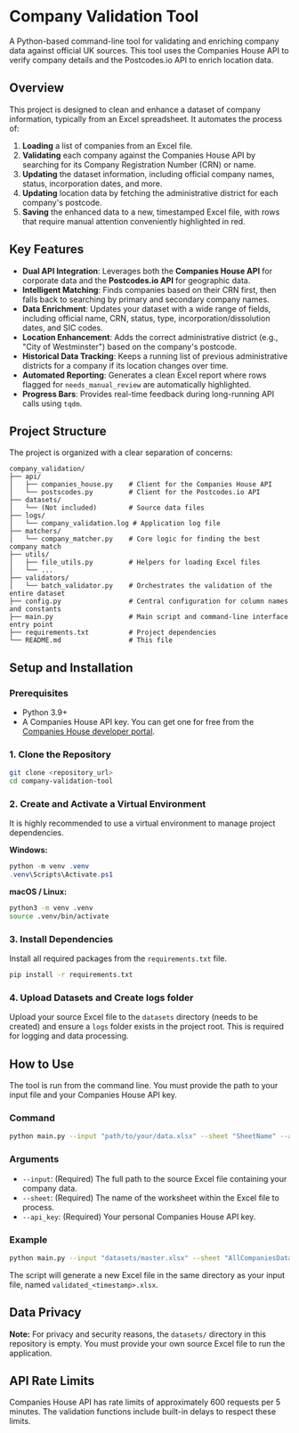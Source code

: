 # Company Validation Tool

A Python-based command-line tool for validating and enriching company data against official UK sources. This tool uses the Companies House API to verify company details and the Postcodes.io API to enrich location data.

## Overview

This project is designed to clean and enhance a dataset of company information, typically from an Excel spreadsheet. It automates the process of:
1.  **Loading** a list of companies from an Excel file.
2.  **Validating** each company against the Companies House API by searching for its Company Registration Number (CRN) or name.
3.  **Updating** the dataset information, including official company names, status, incorporation dates, and more.
4.  **Updating** location data by fetching the administrative district for each company's postcode.
5.  **Saving** the enhanced data to a new, timestamped Excel file, with rows that require manual attention conveniently highlighted in red.

## Key Features

- **Dual API Integration**: Leverages both the **Companies House API** for corporate data and the **Postcodes.io API** for geographic data.
- **Intelligent Matching**: Finds companies based on their CRN first, then falls back to searching by primary and secondary company names.
- **Data Enrichment**: Updates your dataset with a wide range of fields, including official name, CRN, status, type, incorporation/dissolution dates, and SIC codes.
- **Location Enhancement**: Adds the correct administrative district (e.g., "City of Westminster") based on the company's postcode.
- **Historical Data Tracking**: Keeps a running list of previous administrative districts for a company if its location changes over time.
- **Automated Reporting**: Generates a clean Excel report where rows flagged for `needs_manual_review` are automatically highlighted.
- **Progress Bars**: Provides real-time feedback during long-running API calls using `tqdm`.

## Project Structure

The project is organized with a clear separation of concerns:

```
company_validation/
├── api/
│   ├── companies_house.py    # Client for the Companies House API
│   └── postscodes.py         # Client for the Postcodes.io API
├── datasets/
│   └── (Not included)        # Source data files
├── logs/
│   └── company_validation.log # Application log file
├── matchers/
│   └── company_matcher.py    # Core logic for finding the best company match
├── utils/
│   ├── file_utils.py         # Helpers for loading Excel files
│   └── ...
├── validators/
│   └── batch_validator.py    # Orchestrates the validation of the entire dataset
├── config.py                 # Central configuration for column names and constants
├── main.py                   # Main script and command-line interface entry point
├── requirements.txt          # Project dependencies
└── README.md                 # This file
```

## Setup and Installation

### Prerequisites
- Python 3.9+
- A Companies House API key. You can get one for free from the [Companies House developer portal](https://developer.company-information.service.gov.uk/).

### 1. Clone the Repository
```bash
git clone <repository_url>
cd company-validation-tool
```

### 2. Create and Activate a Virtual Environment
It is highly recommended to use a virtual environment to manage project dependencies.

**Windows:**
```powershell
python -m venv .venv
.venv\Scripts\Activate.ps1
```

**macOS / Linux:**
```bash
python3 -m venv .venv
source .venv/bin/activate
```

### 3. Install Dependencies
Install all required packages from the `requirements.txt` file.
```bash
pip install -r requirements.txt
```

### 4. Upload Datasets and Create logs folder
Upload your source Excel file to the `datasets` directory (needs to be created) and ensure a `logs` folder exists in the project root. This is required for logging and data processing.

## How to Use

The tool is run from the command line. You must provide the path to your input file and your Companies House API key.

### Command
```bash
python main.py --input "path/to/your/data.xlsx" --sheet "SheetName" --api_key "YOUR_API_KEY_HERE"
```

### Arguments
- `--input`: (Required) The full path to the source Excel file containing your company data.
- `--sheet`: (Required) The name of the worksheet within the Excel file to process.
- `--api_key`: (Required) Your personal Companies House API key.

### Example
```bash
python main.py --input "datasets/master.xlsx" --sheet "AllCompaniesData" --api_key "a1b2c3d4-e5f6-7890-g1h2-i3j4k5l6m7n8"
```

The script will generate a new Excel file in the same directory as your input file, named `validated_<timestamp>.xlsx`.

## Data Privacy

**Note:** For privacy and security reasons, the `datasets/` directory in this repository is empty. You must provide your own source Excel file to run the application.

## API Rate Limits

Companies House API has rate limits of approximately 600 requests per 5 minutes. The validation functions include built-in delays to respect these limits.

